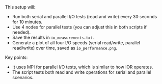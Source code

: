 This setup will:

- Run both serial and parallel I/O tests (read and write) every 30 seconds for 10 minutes.
- Use 4 nodes for parallel tests (you can adjust this in both scripts if needed).
- Save the results in `io_measurements.txt`.
- Generate a plot of all four I/O speeds (serial read/write, parallel read/write) over time, saved as `io_performance.png`.

Key points:

- It uses MPI for parallel I/O tests, which is similar to how IOR operates.
- The script tests both read and write operations for serial and parallel scenarios.
